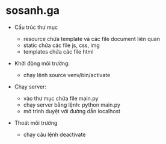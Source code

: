 # sosanh.ga

+ Cấu trúc thư mục 
  - resource chứa template và các file document liên quan
  - static chứa các file js, css, img
  - templates chứa các file html
+ Khởi động môi trường: 
  - chạy lệnh source venv/bin/activate

+ Chạy server:
  - vào thư mục chứa file main.py
  - chạy server bằng lệnh: python main.py
  - mở trình duyệt với đường dẫn localhost

+ Thoát môi trường
  - chạy câu lệnh deactivate